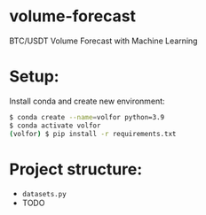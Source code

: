 # volume-forecast
BTC/USDT Volume Forecast with Machine Learning

# Setup:
Install conda and create new environment:
```.bash
$ conda create --name=volfor python=3.9
$ conda activate volfor
(volfor) $ pip install -r requirements.txt
```

# Project structure:
* `datasets.py`
* TODO